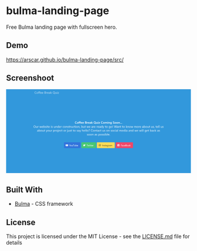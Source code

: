 # bulma-landing-page
Free Bulma landing page with fullscreen hero.

## Demo

https://arscar.github.io/bulma-landing-page/src/

## Screenshoot

![Screenshoot](landing-page.png)


## Built With

* [Bulma](https://bulma.io/) - CSS framework

## License

This project is licensed under the MIT License - see the [LICENSE.md](LICENSE.md) file for details
